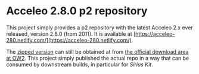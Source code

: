 # Acceleo 2.8.0 p2 repository

This project simply provides a p2 repository with the latest Acceleo 2.x ever
released, version 2.8.0 (from 2011). It is available at
[https://acceleo-280.netlify.com/](https://acceleo-280.netlify.com/).

The [zipped version](https://download.forge.ow2.org/acceleo/acceleo-2.8.0-updatesite.zip)
can still be obtained at from [the official download area at OW2](https://download.forge.ow2.org/acceleo).
This project simply published the actual repo in a way that can be consumed by downstream builds,
in particular for _Sirius Kit_.
